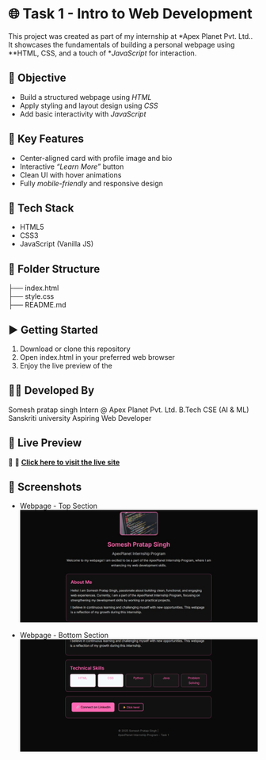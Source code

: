 # 🌐 Task 1 - Intro to Web Development

This project was created as part of my internship at *Apex Planet Pvt. Ltd.. It showcases the fundamentals of building a personal webpage using **HTML, CSS, and a touch of **JavaScript* for interaction.


## 🎯 Objective

* Build a structured webpage using *HTML*
* Apply styling and layout design using *CSS*
* Add basic interactivity with *JavaScript*


## 🧩 Key Features

* Center-aligned card with profile image and bio
* Interactive *“Learn More”* button
* Clean UI with hover animations
* Fully *mobile-friendly* and responsive design
 

## 🔧 Tech Stack

* HTML5
* CSS3
* JavaScript (Vanilla JS)


## 📁 Folder Structure


├── index.html  
├── style.css  
├── README.md  


## ▶ Getting Started

1. Download or clone this repository
2. Open index.html in your preferred web browser
3. Enjoy the live preview of the

## 👨‍💻 Developed By

Somesh pratap singh
Intern @ Apex Planet Pvt. Ltd.
B.Tech CSE (AI & ML)
Sanskriti university
Aspiring Web Developer


## 🚀 Live Preview

🔗 🚀 <a href="https:[//github.com/somesh69/Task-1-webdev](http://127.0.0.1:3000/index.html)"><strong>Click here to visit the live site</strong></a>


## 📸 Screenshots

* Webpage - Top Section
 ![alt text](<Screenshot top section.jpg>)

*  Webpage - Bottom Section
![alt text](<Screenshot 2025-07-23 133908.png>)
